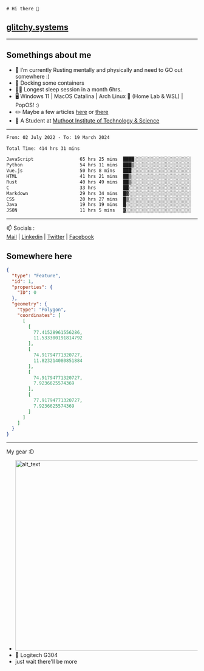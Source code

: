 ```
# Hi there 👋
```
## [glitchy.systems](https://glitchy.systems)
---

## Somethings about me



- 🌱 I’m currently Rusting mentally and physically and need to GO out somewhere :)
- 🐋 Docking some containers
- 😶‍🌫️ Longest sleep session in a month 6hrs.
- 🖥️ Windows 11 | MacOS Catalina | Arch Linux 🦩 (Home Lab & WSL) | PopOS! :)
- ✏️ Maybe a few articles [here](https://medium.com/@advaithnarayanan8) or [there](https://medium.com/@advaithnarayanan8)
- 📑 A Student at [Muthoot Institute of Technology & Science](https://mgmits.ac.in/)



---

<!--START_SECTION:waka-->

```txt
From: 02 July 2022 - To: 19 March 2024

Total Time: 414 hrs 31 mins

JavaScript                 65 hrs 25 mins  ████░░░░░░░░░░░░░░░░░░░░░   15.78 %
Python                     54 hrs 11 mins  ███▒░░░░░░░░░░░░░░░░░░░░░   13.07 %
Vue.js                     50 hrs 8 mins   ███░░░░░░░░░░░░░░░░░░░░░░   12.10 %
HTML                       41 hrs 21 mins  ██▒░░░░░░░░░░░░░░░░░░░░░░   09.98 %
Rust                       40 hrs 49 mins  ██▒░░░░░░░░░░░░░░░░░░░░░░   09.85 %
C                          33 hrs          ██░░░░░░░░░░░░░░░░░░░░░░░   07.96 %
Markdown                   29 hrs 34 mins  █▓░░░░░░░░░░░░░░░░░░░░░░░   07.14 %
CSS                        20 hrs 27 mins  █▒░░░░░░░░░░░░░░░░░░░░░░░   04.94 %
Java                       19 hrs 19 mins  █░░░░░░░░░░░░░░░░░░░░░░░░   04.66 %
JSON                       11 hrs 5 mins   ▓░░░░░░░░░░░░░░░░░░░░░░░░   02.68 %
```

<!--END_SECTION:waka-->

---

📫 Socials :<br>
[Mail](mailto:advaithnarayanan8@gmail.com) | [Linkedin](https://www.linkedin.com/in/advaith-narayanan-a72152214/) | [Twitter](https://twitter.com/advaithnarayan) | [Facebook](https://screenmessage.com/qinq)

## Somewhere here

```geojson
{
  "type": "Feature",
  "id": 1,
  "properties": {
    "ID": 0
  },
  "geometry": {
    "type": "Polygon",
    "coordinates": [
      [
        [
          77.41528961556286,
          11.533300191814792
        ],
        [
          74.91794771320727,
          11.823214080851884
        ],
        [
          74.91794771320727,
          7.9236625574369
        ],
        [
          77.91794771320727,
          7.9236625574369
        ]
      ]
    ]
  }
}
```


--- 
My gear :D

- [<img alt="alt_text" width="500px" src="https://valid.x86.fr/cache/banner/xv24bv-6.png" />](https://valid.x86.fr/xv24bv)
- 🐁 Logitech G304
- just wait there'll be more


